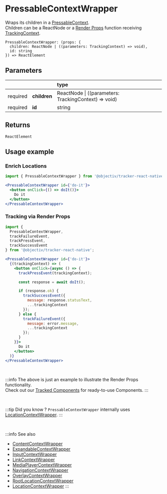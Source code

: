 # PressableContextWrapper

Wraps its children in a [PressableContext](/taxonomy/reference/location-contexts/PressableContext.md).  
Children can be a ReactNode or a [Render Props](https://reactjs.org/docs/render-props.html#using-props-other-than-render) function receiving [TrackingContext](/tracking/react-native/api-reference/common/providers/TrackingContext.md).

```tsx
PressableContextWrapper: (props: {
  children: ReactNode | ((parameters: TrackingContext) => void),
  id: string
}) => ReactElement
```

## Parameters
|          |              | type                                                     |
|:--------:|:-------------|:---------------------------------------------------------|
| required | **children** | ReactNode &vert; ((parameters: TrackingContext) => void) |
| required | **id**       | string                                                   |

## Returns
`ReactElement`

## Usage example

### Enrich Locations

```jsx
import { PressableContextWrapper } from '@objectiv/tracker-react-native';
```

```jsx
<PressableContextWrapper id={'do-it'}>
  <button onClick={() => doIt()}>
    Do it
  </button>
</PressableContextWrapper>
```

### Tracking via Render Props

```jsx
import { 
  PressableContextWrapper,
  trackFailureEvent,
  trackPressEvent,
  trackSuccessEvent
} from '@objectiv/tracker-react-native';
```

```jsx
<PressableContextWrapper id={'do-it'}>
  {(trackingContext) => (
    <button onClick={async () => {
      trackPressEvent(trackingContext);

      const response = await doIt();

      if (response.ok) {
        trackSuccessEvent({
          message: response.statusText,
          ...trackingContext
        });
      } else {
        trackFailureEvent({
          message: error.message,
          ...trackingContext
        });
      }
    }}>
      Do it
    </button>
  )}
</PressableContextWrapper>
```

<br />

:::info
The above is just an example to illustrate the Render Props functionality.   
Check out our [Tracked Components](/tracking/react-native/api-reference/trackedComponents/overview.md) for ready-to-use Components. 
:::

<br />

:::tip Did you know ?
`PressableContextWrapper` internally uses [LocationContextWrapper](/tracking/react-native/api-reference/locationWrappers/LocationContextWrapper.md).
:::

<br />

:::info See also
- [ContentContextWrapper](/tracking/react-native/api-reference/locationWrappers/ContentContextWrapper.md)
- [ExpandableContextWrapper](/tracking/react-native/api-reference/locationWrappers/ExpandableContextWrapper.md)
- [InputContextWrapper](/tracking/react-native/api-reference/locationWrappers/InputContextWrapper.md)
- [LinkContextWrapper](/tracking/react-native/api-reference/locationWrappers/LinkContextWrapper.md)
- [MediaPlayerContextWrapper](/tracking/react-native/api-reference/locationWrappers/MediaPlayerContextWrapper.md)
- [NavigationContextWrapper](/tracking/react-native/api-reference/locationWrappers/NavigationContextWrapper.md)
- [OverlayContextWrapper](/tracking/react-native/api-reference/locationWrappers/OverlayContextWrapper.md)
- [RootLocationContextWrapper](/tracking/react-native/api-reference/locationWrappers/RootLocationContextWrapper.md)
- [LocationContextWrapper](/tracking/react-native/api-reference/locationWrappers/LocationContextWrapper.md)
:::
